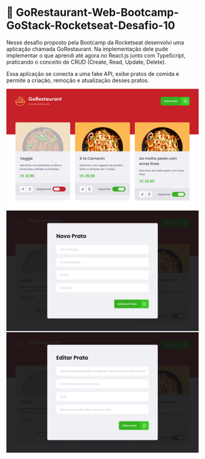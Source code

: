 <h1>🚀 GoRestaurant-Web-Bootcamp-GoStack-Rocketseat-Desafio-10</h1>

<p>
Nesse desafio proposto pela Bootcamp da Rocketseat desenvolvi uma aplicação chamada GoRestaurant. Na implementação dele pude implementar o que aprendi até agora no React.js junto com TypeScript, praticando o conceito de CRUD (Create, Read, Update, Delete).

Essa aplicação se conecta a uma fake API, exibe pratos de comida e permite a criação, remoção e atualização desses pratos.
</p>

![](tela01.png)
![](tela02.png)
![](tela03.png)
